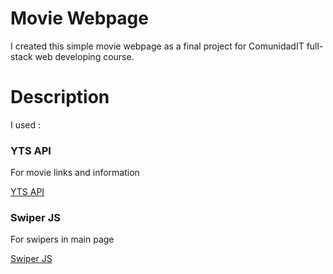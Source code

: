 # Movie Webpage

I created this simple movie webpage as a final project for ComunidadIT full-stack web developing course. 


# Description

I used :

### YTS API 

For movie links and information

[YTS API](https://yts.mx/api)

### Swiper JS

For swipers in main page 

[Swiper JS](https://swiperjs.com/)





